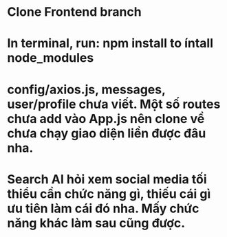 # Clone Frontend branch
# In terminal, run: npm install to íntall node_modules
# config/axios.js, messages, user/profile chưa viết. Một số routes chưa add vào App.js nên clone về chưa chạy giao diện liền được đâu nha. 
# Search AI hỏi xem social media tối thiểu cần chức năng gì, thiếu cái gì ưu tiên làm cái đó nha. Mấy chức năng khác làm sau cũng được.
